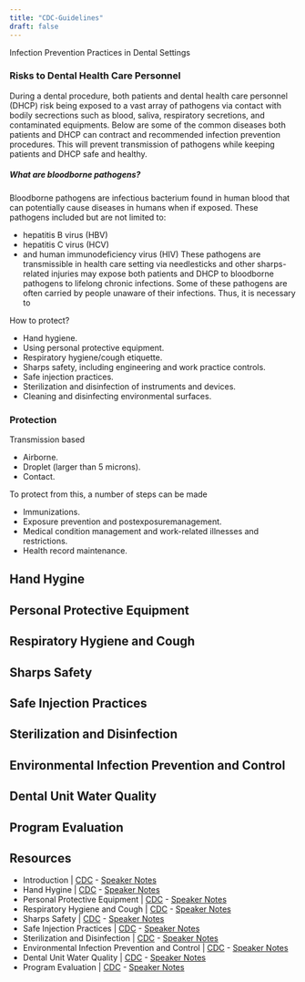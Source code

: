 ```yaml
---
title: "CDC-Guidelines"
draft: false
---
```

Infection Prevention Practices in Dental Settings

### Risks to Dental Health Care Personnel 
During a dental procedure, both patients and dental health care personnel (DHCP) risk being exposed to a vast array of pathogens via contact with bodily secrections such as blood, saliva, respiratory secretions, and contaminated equipments. Below are some of the common diseases both patients and DHCP can contract and recommended infection prevention procedures. This will prevent transmission of pathogens while keeping patients and DHCP safe and healthy. 

##### What are bloodborne pathogens?
Bloodborne pathogens are infectious bacterium found in human blood that can potentially cause diseases in humans when if exposed. These pathogens included but are not limited to:
* hepatitis B virus (HBV)
* hepatitis C virus (HCV)
* and human immunodeficiency virus (HIV)
These pathogens are transmissible in health care setting via needlesticks and other sharps-related injuries may expose both patients and DHCP to bloodborne pathogens to lifelong chronic infections. Some of these pathogens are often carried by people unaware of their infections. Thus, it is necessary to  

How to protect?

* Hand hygiene.
* Using personal protective equipment.
* Respiratory hygiene/cough etiquette.
* Sharps safety, including engineering and work practice controls.
* Safe injection practices.
* Sterilization and disinfection of instruments and devices.
* Cleaning and disinfecting environmental surfaces.

### Protection

Transmission based
* Airborne.
* Droplet (larger than 5 microns).
* Contact.

To protect from this, a number of steps can be made

* Immunizations.
* Exposure prevention and postexposuremanagement.
* Medical condition management and work-related illnesses and restrictions.
* Health record maintenance.


## Hand Hygine

## Personal Protective Equipment

## Respiratory Hygiene and Cough 

## Sharps Safety

## Safe Injection Practices 

## Sterilization and Disinfection 

## Environmental Infection Prevention and Control

## Dental Unit Water Quality 

## Program Evaluation 

## Resources
* Introduction | [CDC](https://www.cdc.gov/oralhealth/pdfs_and_other_files/BESC1-Introduction-508.pdf) -
   [Speaker Notes](https://www.cdc.gov/oralhealth/pdfs_and_other_files/BESC1_IntroductionScript-508.pdf)
* Hand Hygine | [CDC](https://www.cdc.gov/oralhealth/pdfs_and_other_files/BESC2-Hand-Hygiene-508.pdf) - 
   [Speaker Notes](https://www.cdc.gov/oralhealth/pdfs_and_other_files/BESC2_HandHygieneScript-508.pdf)
* Personal Protective Equipment | [CDC](https://www.cdc.gov/oralhealth/pdfs_and_other_files/BESC3-PPE-508.pdf) - 
   [Speaker Notes](https://www.cdc.gov/oralhealth/pdfs_and_other_files/BESC3_PPEScript-508.pdf)
* Respiratory Hygiene and Cough | [CDC](https://www.cdc.gov/oralhealth/pdfs_and_other_files/BESC4-Respiratory-Hygiene-508.pdf) - 
   [Speaker Notes](https://www.cdc.gov/oralhealth/pdfs_and_other_files/BESC4_RespiratoryHygieneScript-508.pdf)
* Sharps Safety | [CDC](https://www.cdc.gov/oralhealth/pdfs_and_other_files/BESC5-Sharps-Safety-508.pdf) - 
   [Speaker Notes](https://www.cdc.gov/oralhealth/pdfs_and_other_files/BESC5_SharpsSafetyScript-508.pdf)
* Safe Injection Practices | [CDC](https://www.cdc.gov/oralhealth/pdfs_and_other_files/BESC6-Injection-Safety-508.pdf) - 
   [Speaker Notes](https://www.cdc.gov/oralhealth/pdfs_and_other_files/BESC6_SafeInjectionPracticesScript.pdf)
* Sterilization and Disinfection | [CDC](https://www.cdc.gov/oralhealth/pdfs_and_other_files/BESC7-Sterilization-508.pdf) - 
   [Speaker Notes](https://www.cdc.gov/oralhealth/pdfs_and_other_files/BESC7_SterilizationDisinfectionScript-508.pdf)
* Environmental Infection Prevention and Control | [CDC](https://www.cdc.gov/oralhealth/pdfs_and_other_files/BESC8-Environmental-IPC-508.pdf) - 
   [Speaker Notes](https://www.cdc.gov/oralhealth/pdfs_and_other_files/BESC8_EnvironmentScript-508.pdf)
* Dental Unit Water Quality | [CDC](https://www.cdc.gov/oralhealth/pdfs_and_other_files/BESC9-Dental-Unit-Water-508.pdf) - 
   [Speaker Notes](https://www.cdc.gov/oralhealth/pdfs_and_other_files/BESC9_DentalUnitWaterQualityScript-508.pdf)
* Program Evaluation | [CDC](https://www.cdc.gov/oralhealth/pdfs_and_other_files/BESC10-Program-Evaluation-508.pdf) - 
  [Speaker Notes](https://www.cdc.gov/oralhealth/pdfs_and_other_files/BESC10_ProgramEvaluationScript-508.pdf)
